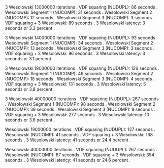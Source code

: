 3 Wesolowski 13000000 iterations . 
VDF squaring (NUDUPL): 86 seconds . 
Wesolowski Segment 1 (NUCOMP): 31 seconds . 
Wesolowski Segment 2 (NUCOMP): 12 seconds . 
Wesolowski Segment 3 (NUCOMP): 3 seconds . 
VDF squaring + 3 Wesolowski: 89 seconds . 
3 Wesolowski latency: 3 seconds or 3.3 percent . 

3 Wesolowski 14000000 iterations . 
VDF squaring (NUDUPL): 93 seconds . 
Wesolowski Segment 1 (NUCOMP): 34 seconds . 
Wesolowski Segment 2 (NUCOMP): 13 seconds . 
Wesolowski Segment 3 (NUCOMP): 3 seconds . 
VDF squaring + 3 Wesolowski: 96 seconds . 
3 Wesolowski latency: 3 seconds or 3.1 percent . 

3 Wesolowski 19000000 iterations . 
VDF squaring (NUDUPL): 126 seconds . 
Wesolowski Segment 1 (NUCOMP): 46 seconds . 
Wesolowski Segment 2 (NUCOMP): 18 seconds . 
Wesolowski Segment 3 (NUCOMP): 4 seconds . 
VDF squaring + 3 Wesolowski: 131 seconds . 
3 Wesolowski latency: 5 seconds or 3.8 percent . 

3 Wesolowski 40000000 iterations . 
VDF squaring (NUDUPL): 267 seconds . 
Wesolowski Segment 1 (NUCOMP): 98 seconds . 
Wesolowski Segment 2 (NUCOMP): 39 seconds . 
Wesolowski Segment 3 (NUCOMP): 9 seconds . 
VDF squaring + 3 Wesolowski: 277 seconds . 
3 Wesolowski latency: 10 seconds or 3.6 percent . 

Wesolowski 19000000 iterations . 
VDF squaring (NUDUPL): 127 seconds . 
Wesolowski (NUCOMP): 41 seconds . 
VDF squaring + 3 Wesolowski: 168 seconds . 
3 Wesolowski latency: 41 seconds or 24.4 percent . 

Wesolowski 40000000 iterations . 
VDF squaring (NUDUPL): 267 seconds . 
Wesolowski (NUCOMP): 87 seconds . 
VDF squaring + 3 Wesolowski: 354 seconds . 
3 Wesolowski latency: 41 seconds or 24.6 percent . 

